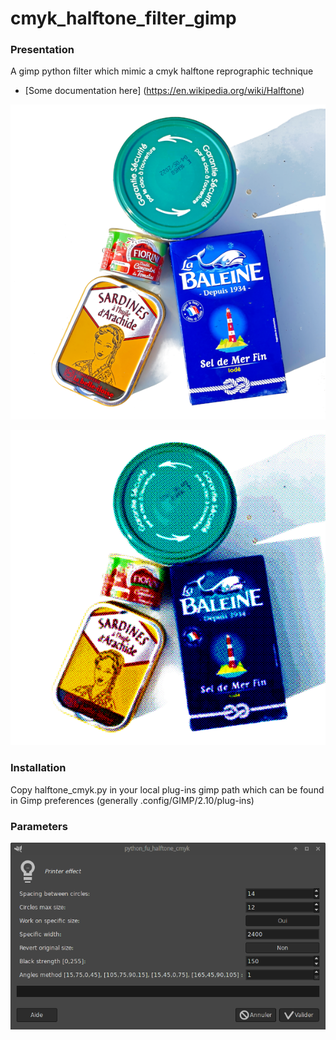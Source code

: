 # cmyk_halftone_filter_gimp
### Presentation
A gimp python filter which mimic a cmyk halftone reprographic technique
* [Some documentation here]
(https://en.wikipedia.org/wiki/Halftone)

![alt text](./epicerie_600.png "before")

![alt text](./epicerie_cmyk_600.png "after")



### Installation
Copy halftone_cmyk.py in your local plug-ins gimp path which can be found in Gimp preferences
(generally .config/GIMP/2.10/plug-ins)

### Parameters
![alt text](./parameters.png "parameters")



